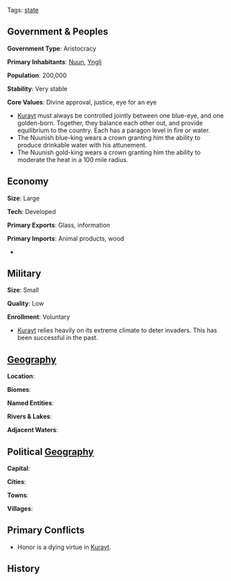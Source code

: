 Tags: [state](States)

## Government & Peoples

**Government Type**: Aristocracy

**Primary Inhabitants**: [Nuun](Nuun), [Yngli](Yngli)

**Population**: 200,000

**Stability**: Very stable

**Core Values**: Divine approval, justice, eye for an eye

- [Kurayt](Kurayt) must always be controlled jointly between one blue-eye, and one golden-born. Together, they balance each other out, and provide equilibrium to the country. Each has a paragon level in fire or water.
- The Nuunish blue-king wears a crown granting him the ability to produce drinkable water with his attunement.
- The Nuunish gold-king wears a crown granting him the ability to moderate the heat in a 100 mile radius.


## Economy

**Size**: Large

**Tech**: Developed

**Primary Exports**: Glass, information

**Primary Imports**: Animal products, wood

- 


## Military

**Size**: Small

**Quality**: Low

**Enrollment**: Voluntary

- [Kurayt](Kurayt) relies heavily on its extreme climate to deter invaders. This has been successful in the past.


## [Geography](Geography)

**Location**: 

**Biomes**: 

**Named Entities**:

**Rivers & Lakes**: 

**Adjacent Waters**: 


## Political [Geography](Geography)

**Capital**: 

**Cities**: 

**Towns**: 

**Villages**: 


## Primary Conflicts

- Honor is a dying virtue in [Kurayt](Kurayt).


## History

